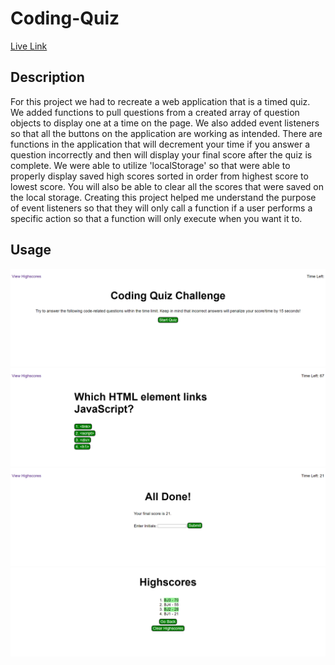 # Coding-Quiz
[Live Link](https://jbrendon15.github.io/Coding-Quiz/)

## Description
For this project we had to recreate a web application that is a timed quiz. We added functions to pull questions from a created array of question objects to display one at a time on the page. We also added event listeners so that all the buttons on the application are working as intended. There are functions in the application that will decrement your time if you answer a question incorrectly and then will display your final score after the quiz is complete. We were able to utilize 'localStorage' so that were able to properly display saved high scores sorted in order from highest score to lowest score. You will also be able to clear all the scores that were saved on the local storage. Creating this project helped me understand the purpose of event listeners so that they will only call a function if a user performs a specific action so that a function will only execute when you want it to.


## Usage
![alt text](./assets/images/_C__Users_Brendon_NorthwesternCoursework_HomeworkChallenges_Coding-Quiz_index.html.png)
![alt text](./assets/images/_C__Users_Brendon_NorthwesternCoursework_HomeworkChallenges_Coding-Quiz_index.html%20(1).png)
![alt text](./assets/images/_C__Users_Brendon_NorthwesternCoursework_HomeworkChallenges_Coding-Quiz_index.html%20(2).png)
![alt text](./assets/images/_C__Users_Brendon_NorthwesternCoursework_HomeworkChallenges_Coding-Quiz_highscores.html.png)